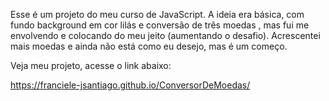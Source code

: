 Esse é um projeto do meu curso de JavaScript. 
A ideia era básica, com fundo background em cor lilás e conversão de três moedas , mas fui me envolvendo e colocando do meu jeito (aumentando o desafio). 
Acrescentei mais moedas e ainda não está como eu desejo, mas é um começo.

Veja meu projeto, acesse o link abaixo:

https://franciele-jsantiago.github.io/ConversorDeMoedas/
